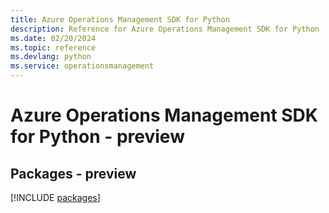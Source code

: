 ```yaml
---
title: Azure Operations Management SDK for Python
description: Reference for Azure Operations Management SDK for Python
ms.date: 02/20/2024
ms.topic: reference
ms.devlang: python
ms.service: operationsmanagement
---
```

# Azure Operations Management SDK for Python - preview
## Packages - preview
[!INCLUDE [packages](operations-management-index.md)]